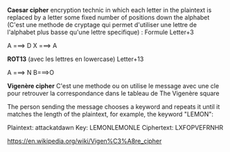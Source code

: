 **Caesar cipher**
encryption technic in which each letter in the plaintext is replaced by a letter some fixed number of positions down the alphabet   (C'est une methode de cryptage qui permet d'utiliser une lettre de l'alphabet plus basse qu'une lettre specifique) : Formule Letter+3

A ===> D
X ===> A

**ROT13**
(avec les lettres en lowercase)
Letter+13  

A ===> N
B===>O


**Vigenère cipher**
C'est une methode ou on utilise le message avec une cle pour retrouver la correspondance dans le tableau de The Vigenère square

The person sending the message chooses a keyword and repeats it until it matches the length of the plaintext, for example, the keyword "LEMON": 

Plaintext: 	attackatdawn
Key: 	LEMONLEMONLE
Ciphertext: 	LXFOPVEFRNHR

https://en.wikipedia.org/wiki/Vigen%C3%A8re_cipher



